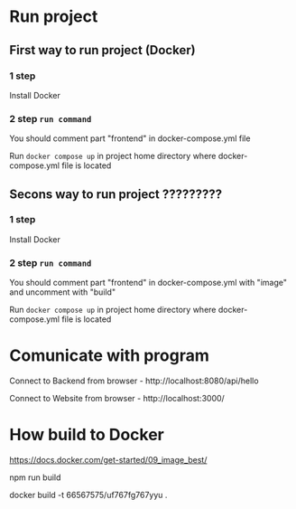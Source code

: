 # Run project

## First way to run project (Docker)

### 1 step

Install Docker

### 2 step `run command `

You should comment part "frontend" in docker-compose.yml file

Run `docker compose up` in project home directory where docker-compose.yml file is located

## Secons way to run project ?????????

### 1 step

Install Docker

### 2 step `run command `

You should comment part "frontend" in docker-compose.yml with "image"
and uncomment with "build"

Run `docker compose up` in project home directory where docker-compose.yml file is located

# Comunicate with program

Connect to Backend from browser - http://localhost:8080/api/hello

Connect to Website from browser - http://localhost:3000/

# How build to Docker

https://docs.docker.com/get-started/09_image_best/

npm run build

docker build -t 66567575/uf767fg767yyu .
